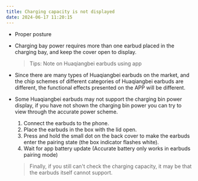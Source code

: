 ```yaml
---
title: Charging capacity is not displayed
date: 2024-06-17 11:20:15
---
```


- Proper posture
- Charging bay power requires more than one earbud placed in the charging bay, and keep the cover open to display.
    > Tips: Note on Huaqiangbei earbuds using app
- Since there are many types of Huaqiangbei earbuds on the market, and the chip schemes of different categories of Huaqiangbei earbuds are different, the functional effects presented on the APP will be different.
- Some Huaqiangbei earbuds may not support the charging bin power display, if you have not shown the charging bin power you can try to view through the accurate power scheme.
  1. Connect the earbuds to the phone.
  2. Place the earbuds in the box with the lid open.
  3. Press and hold the small dot on the back cover to make the earbuds enter the pairing state (the box indicator flashes white).
  4. Wait for app battery update (Accurate battery only works in earbuds pairing mode)

    > Finally, if you still can't check the charging capacity, it may be that the earbuds itself cannot support.
